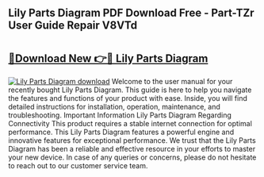 ## Lily Parts Diagram PDF Download Free - Part-TZr User Guide Repair V8VTd

# <h2><a href="http://dfidwmq.blite.top/?on=Lily+Parts+Diagram">🔗Download New 👉🔴 Lily Parts Diagram</a></h2>

[![Lily Parts Diagram download](https://i.imgur.com/lujVjoI.png)](http://dfidwmq.blite.top/?on=Lily+Parts+Diagram)
Welcome to the user manual for your recently bought Lily Parts Diagram. This guide is here to help you navigate the features and functions of your product with ease. Inside, you will find detailed instructions for installation, operation, maintenance, and troubleshooting. Important Information Lily Parts Diagram Regarding Connectivity This product requires a stable internet connection for optimal performance. This Lily Parts Diagram features a powerful engine and innovative features for exceptional performance. We trust that the Lily Parts Diagram has been a reliable and effective resource in your efforts to master your new device. In case of any queries or concerns, please do not hesitate to reach out to our customer service team.
